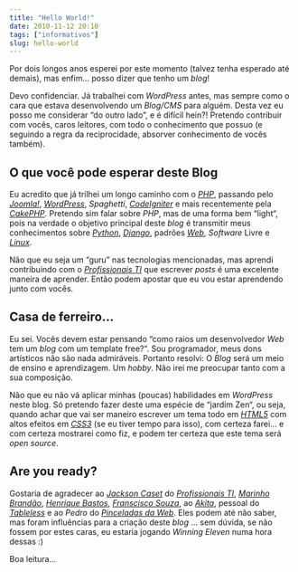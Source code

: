 ```yaml
---
title: "Hello World!"
date: 2010-11-12 20:10
tags: ["informativos"]
slug: hello-world
---
```


Por dois longos anos esperei por este momento (talvez tenha esperado até demais),
mas enfim… posso dizer que tenho um _blog_!

Devo confidenciar. Já trabalhei com _WordPress_ antes, mas sempre como o cara
que estava desenvolvendo um _Blog/CMS_ para alguém. Desta vez eu posso me
considerar “do outro lado”, e é difícil hein?! Pretendo contribuir com vocês,
caros leitores, com todo o conhecimento que possuo (e seguindo a regra da
reciprocidade, absorver conhecimento de vocês também).

## O que você pode esperar deste Blog

Eu acredito que já trilhei um longo caminho com o [_PHP_](/tag/php.html "Leia mais sobre PHP"),
passando pelo [_Joomla!_](http://www.joomla.org/ "Visite o site oficial do CMS Joomla!"),
[_WordPress_](http://www.wordpress.org/ "Visite o site oficial da engine de blogs Wordpress"),
_Spaghetti_, [_CodeIgniter_](http://codeigniter.com/ "Visite o site oficial da framework CodeIgniter")
e mais recentemente pela [_CakePHP_](http://cakephp.org/ "Visite o site da framework para desenvolvimento rápido, CakePHP").
Pretendo sim falar sobre _PHP_, mas de uma forma bem “light“, pois na verdade
o objetivo principal deste _blog_ é transmitir meus conhecimentos sobre
[_Python_](/tag/python.html "Leia mais sobre Python"),
[_Django_](/tag/django.html "Leia mais sobre Django"),
padrões [_Web_](/tag/desenvolvimento-web.html "Leia mais sobre Web"),
_Software_ Livre e [_Linux_](/tag/linux.html "Leia mais sobre Linux").

Não que eu seja um “guru” nas tecnologias mencionadas, mas aprendi contribuindo
com o [_Profissionais TI_](http://profissionaisti.com.br "Leia sobre tecnologia, telecomunicações, desenvolvimento, entre outros")
que escrever _posts_ é uma excelente maneira de aprender. Então podem apostar
que eu vou estar aprendendo junto com vocês.

## Casa de ferreiro…

Eu sei. Vocês devem estar pensando “como raios um desenvolvedor _Web_ tem um
_blog_ com um template free?“. Sou programador, meus dons artísticos não são
nada admiráveis. Portanto resolvi: O _Blog_ será um meio de ensino e aprendizagem.
Um _hobby_. Não irei me preocupar tanto com a sua composição.

Não que eu não vá aplicar minhas (poucas) habilidades em _WordPress_ neste blog.
Só pretendo fazer deste uma espécie de “jardim Zen“, ou seja, quando achar que
vai ser maneiro escrever um tema todo em [_HTML5_](/tag/html5.html "Leia mais sobre HTML5")
com altos efeitos em [_CSS3_](/tag/css3.html "Leia mais sobre CSS3")
(se eu tiver tempo para isso), com certeza farei… e com certeza mostrarei como fiz,
e podem ter certeza que este tema será _open source_.

## Are you ready?

Gostaria de agradecer ao [_Jackson Caset_](http://www.twitter.com/jcaset/ "Visite o perfil do Jackson no Twitter")
do [_Profissionais TI_](http://profissionaisti.com.br "Leia sobre tecnologia, telecomunicações, desenvolvimento, entre outros"),
[_Marinho Brandão_](http://twitter.com/marinhobrandao/ "O que será que o Marinho está twitando agora?"),
[_Henrique Bastos_](http://www.henriquebastos.net/ "Aspirante a Pythonista? Visite o blog do Henrique Bastos"),
[_Franscisco Souza_](http://www.franciscosouza.com.br/ "O blog do Franscisco é uma excelente fonte para informações sobre desenvolvimento"),
ao [_Akita_](http://akitaonrails.com/ "Você não conhece o Akita?!"),
pessoal do [_Tableless_](http://www.tableless.com.br/ "[IMO] A melhor referência sobre padrões Web no Brasil")
e ao _Pedro_ do [_Pinceladas da Web_](http://www.pinceladasdaweb.com.br/blog/ "Outra excelente fonte para desenvolvedores Web").
Eles podem até não saber, mas foram influências para a criação deste _blog_ …
sem dúvida, se não fossem por estes caras, eu estaria jogando _Winning Eleven_ numa hora dessas :)

Boa leitura…
